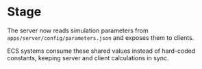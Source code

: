 # Stage

The server now reads simulation parameters from `apps/server/config/parameters.json` and exposes them to clients.

ECS systems consume these shared values instead of hard-coded constants, keeping server and client calculations in sync.
